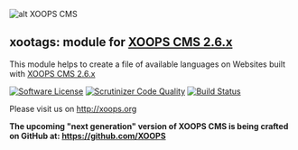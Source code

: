 ![alt XOOPS CMS](http://xoops.org/images/logoXoops4GithubRepository.png)
## xootags: module for [XOOPS CMS 2.6.x](https://github.com/XOOPS/XoopsCore)

This module helps to create a file of available languages on Websites built with [XOOPS CMS 2.6.x](https://github.com/XOOPS/XoopsCore)

[![Software License](https://img.shields.io/badge/license-GPL-brightgreen.svg?style=flat)](LICENSE) 
[![Scrutinizer Code Quality](https://scrutinizer-ci.com/g/mambax7/xootags/badges/quality-score.png?b=master)](https://scrutinizer-ci.com/g/mambax7/xlanguage/?branch=master)
[![Build Status](https://scrutinizer-ci.com/g/mambax7/xootags/badges/build.png?b=master)](https://scrutinizer-ci.com/g/mambax7/xootags/build-status/master)

Please visit us on http://xoops.org

**The upcoming "next generation" version of XOOPS CMS is being crafted on GitHub at: https://github.com/XOOPS**
